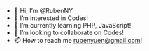 - 👋 Hi, I’m @RubenNY
- 👀 I’m interested in Codes!
- 🌱 I’m currently learning PHP, JavaScript!
- 💞️ I’m looking to collaborate on Codes!
- 📫 How to reach me rubenyuen@gmail.com!

<!---
RubenHugeSlong/RubenHugeSlong is a ✨ special ✨ repository because its `README.md` (this file) appears on your GitHub profile.
You can click the Preview link to take a look at your changes.
--->
